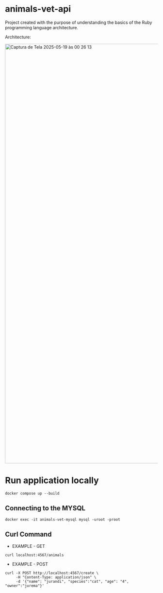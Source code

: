 # animals-vet-api
Project created with the purpose of understanding the basics of the Ruby programming language architecture.

Architecture:


<img width="1381" alt="Captura de Tela 2025-05-19 às 00 26 13" src="https://github.com/user-attachments/assets/e41d9274-d0ba-4776-b32d-4cd2807dc4b1" />


# Run application locally

```
docker compose up --build
```

## Connecting to the MYSQL

```
docker exec -it animals-vet-mysql mysql -uroot -proot
```

## Curl Command

* EXAMPLE - GET 

```
curl localhost:4567/animals
```

* EXAMPLE - POST

```
curl -X POST http://localhost:4567/create \
     -H "Content-Type: application/json" \
     -d '{"name": "jurandi", "species":"cat", "age": "4", "owner":"jurema"}'
```
